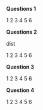 **Questions 1**

1
2
3
4
5
6

**Questions 2**

dist

1
2
3
4
5
6


**Question 3**

1
2
3
4
5
6

**Question 4**

1
2
3
4
5
6
